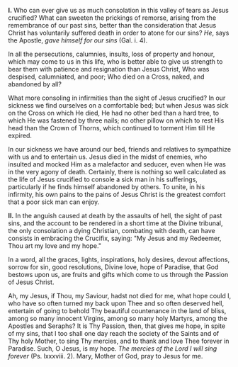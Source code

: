 
**I\.** Who can ever give us as much consolation in this valley of tears as Jesus crucified? What can sweeten the prickings of remorse, arising from the remembrance of our past sins, better than the consideration that Jesus Christ has voluntarily suffered death in order to atone for our sins? *He*, says the Apostle, *gave himself for our sins* (Gal. i. 4).

In all the persecutions, calumnies, insults, loss of property and honour, which may come to us in this life, who is better able to give us strength to bear them with patience and resignation than Jesus Christ, Who was despised, calumniated, and poor; Who died on a Cross, naked, and abandoned by all?

What more consoling in infirmities than the sight of Jesus crucified? In our sickness we find ourselves on a comfortable bed; but when Jesus was sick on the Cross on which He died, He had no other bed than a hard tree, to which He was fastened by three nails; no other pillow on which to rest His head than the Crown of Thorns, which continued to torment Him till He expired.

In our sickness we have around our bed, friends and relatives to sympathize with us and to entertain us. Jesus died in the midst of enemies, who insulted and mocked Him as a malefactor and seducer, even when He was in the very agony of death. Certainly, there is nothing so well calculated as the life of Jesus crucified to console a sick man in his sufferings, particularly if he finds himself abandoned by others. To unite, in his infirmity, his own pains to the pains of Jesus Christ is the greatest comfort that a poor sick man can enjoy.

**II\.** In the anguish caused at death by the assaults of hell, the sight of past sins, and the account to be rendered in a short time at the Divine tribunal, the only consolation a dying Christian, combating with death, can have consists in embracing the Crucifix, saying: \"My Jesus and my Redeemer, Thou art my love and my hope.\"

In a word, all the graces, lights, inspirations, holy desires, devout affections, sorrow for sin, good resolutions, Divine love, hope of Paradise, that God bestows upon us, are fruits and gifts which come to us through the Passion of Jesus Christ.

Ah, my Jesus, if Thou, my Saviour, hadst not died for me, what hope could I, who have so often turned my back upon Thee and so often deserved hell, entertain of going to behold Thy beautiful countenance in the land of bliss, among so many innocent Virgins, among so many holy Martyrs, among the Apostles and Seraphs? It is Thy Passion, then, that gives me hope, in spite of my sins, that I too shall one day reach the society of the Saints and of Thy holy Mother, to sing Thy mercies, and to thank and love Thee forever in Paradise. Such, O Jesus, is my hope. *The mercies of the Lord I will sing forever* (Ps. lxxxviii. 2). Mary, Mother of God, pray to Jesus for me.

